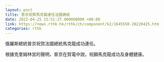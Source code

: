 ```yaml
---
layout: post
title: 普京祝賀馬克龍連任法國總統
date: 2022-04-25 15:51:27.000000000 +08:00
link: https://news.rthk.hk/rthk/ch/component/k2/1645550-20220425.htm
categories: rthk
---
```


俄羅斯總統普京祝賀法國總統馬克龍成功連任。

根據克里姆林宮的聲明，普京在賀電中說，祝願馬克龍成功及身體健康。
